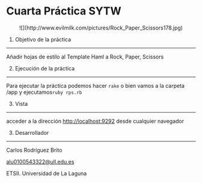 **Cuarta Práctica SYTW**
============================
<center>
![](http://www.evilmilk.com/pictures/Rock_Paper_Scissors178.jpg)
</center>

1. Objetivo de la práctica
--------------------------

Añadir hojas de estilo al Template Haml a Rock, Paper, Scissors

2. Ejecución de la práctica
---------------------------

Para ejecutar la práctica podemos hacer `rake` o bien vamos a la carpeta /app y ejecutamos`ruby rps.rb`

3. Vista 
---------
acceder a la dirección [http://localhost:9292](http://localhost:9292) desde cualquier navegador



3. Desarrollador
----------------
Carlos Rodríguez Brito

alu0100543322@ull.edu.es

ETSII. Universidad de La Laguna



